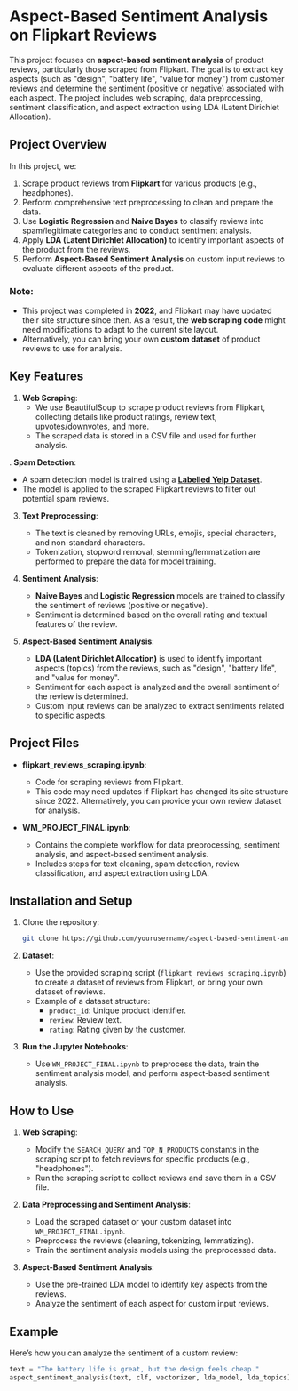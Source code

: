 # Aspect-Based Sentiment Analysis on Flipkart Reviews

This project focuses on **aspect-based sentiment analysis** of product reviews, particularly those scraped from Flipkart. The goal is to extract key aspects (such as "design", "battery life", "value for money") from customer reviews and determine the sentiment (positive or negative) associated with each aspect. The project includes web scraping, data preprocessing, sentiment classification, and aspect extraction using LDA (Latent Dirichlet Allocation).

## Project Overview

In this project, we:
1. Scrape product reviews from **Flipkart** for various products (e.g., headphones).
2. Perform comprehensive text preprocessing to clean and prepare the data.
3. Use **Logistic Regression** and **Naive Bayes** to classify reviews into spam/legitimate categories and to conduct sentiment analysis.
4. Apply **LDA (Latent Dirichlet Allocation)** to identify important aspects of the product from the reviews.
5. Perform **Aspect-Based Sentiment Analysis** on custom input reviews to evaluate different aspects of the product.

### Note:
- This project was completed in **2022**, and Flipkart may have updated their site structure since then. As a result, the **web scraping code** might need modifications to adapt to the current site layout.
- Alternatively, you can bring your own **custom dataset** of product reviews to use for analysis.

## Key Features

1. **Web Scraping**: 
   - We use BeautifulSoup to scrape product reviews from Flipkart, collecting details like product ratings, review text, upvotes/downvotes, and more.
   - The scraped data is stored in a CSV file and used for further analysis.
   
. **Spam Detection**: 
   - A spam detection model is trained using a **[Labelled Yelp Dataset](https://www.kaggle.com/datasets/abidmeeraj/yelp-labelled-dataset)**.
   - The model is applied to the scraped Flipkart reviews to filter out potential spam reviews.


3. **Text Preprocessing**:
   - The text is cleaned by removing URLs, emojis, special characters, and non-standard characters.
   - Tokenization, stopword removal, stemming/lemmatization are performed to prepare the data for model training.

4. **Sentiment Analysis**:
   - **Naive Bayes** and **Logistic Regression** models are trained to classify the sentiment of reviews (positive or negative).
   - Sentiment is determined based on the overall rating and textual features of the review.

5. **Aspect-Based Sentiment Analysis**:
   - **LDA (Latent Dirichlet Allocation)** is used to identify important aspects (topics) from the reviews, such as "design", "battery life", and "value for money".
   - Sentiment for each aspect is analyzed and the overall sentiment of the review is determined.
   - Custom input reviews can be analyzed to extract sentiments related to specific aspects.

## Project Files

- **flipkart_reviews_scraping.ipynb**:
   - Code for scraping reviews from Flipkart.
   - This code may need updates if Flipkart has changed its site structure since 2022. Alternatively, you can provide your own review dataset for analysis.
   
- **WM_PROJECT_FINAL.ipynb**:
   - Contains the complete workflow for data preprocessing, sentiment analysis, and aspect-based sentiment analysis.
   - Includes steps for text cleaning, spam detection, review classification, and aspect extraction using LDA.

## Installation and Setup

1. Clone the repository:
    ```bash
    git clone https://github.com/yourusername/aspect-based-sentiment-analysis.git
    ```

2. **Dataset**:
   - Use the provided scraping script (`flipkart_reviews_scraping.ipynb`) to create a dataset of reviews from Flipkart, or bring your own dataset of reviews.
   - Example of a dataset structure:
     - `product_id`: Unique product identifier.
     - `review`: Review text.
     - `rating`: Rating given by the customer.

3. **Run the Jupyter Notebooks**:
   - Use `WM_PROJECT_FINAL.ipynb` to preprocess the data, train the sentiment analysis model, and perform aspect-based sentiment analysis.

## How to Use

1. **Web Scraping**:
   - Modify the `SEARCH_QUERY` and `TOP_N_PRODUCTS` constants in the scraping script to fetch reviews for specific products (e.g., "headphones").
   - Run the scraping script to collect reviews and save them in a CSV file.

2. **Data Preprocessing and Sentiment Analysis**:
   - Load the scraped dataset or your custom dataset into `WM_PROJECT_FINAL.ipynb`.
   - Preprocess the reviews (cleaning, tokenizing, lemmatizing).
   - Train the sentiment analysis models using the preprocessed data.

3. **Aspect-Based Sentiment Analysis**:
   - Use the pre-trained LDA model to identify key aspects from the reviews.
   - Analyze the sentiment of each aspect for custom input reviews.

## Example

Here’s how you can analyze the sentiment of a custom review:

```python
text = "The battery life is great, but the design feels cheap."
aspect_sentiment_analysis(text, clf, vectorizer, lda_model, lda_topics)
